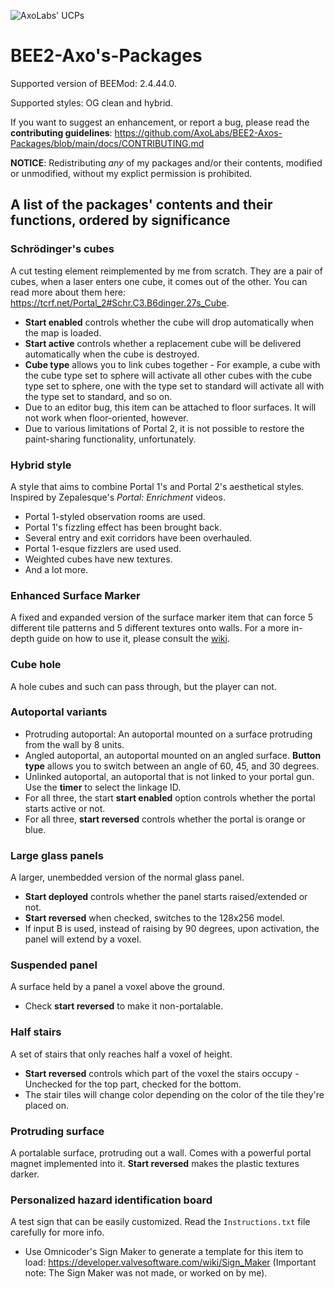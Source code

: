 ![AxoLabs' UCPs](https://user-images.githubusercontent.com/125143965/220545356-dc6fc292-efe7-4334-b8f5-97226796dd05.png)
# BEE2-Axo's-Packages
Supported version of BEEMod: 2.4.44.0.

Supported styles: OG clean and hybrid.

If you want to suggest an enhancement, or report a bug, please read the **contributing guidelines**: https://github.com/AxoLabs/BEE2-Axos-Packages/blob/main/docs/CONTRIBUTING.md

**NOTICE**: Redistributing *any* of my packages and/or their contents, modified or unmodified, without my explict permission is prohibited.

## A list of the packages' contents and their functions, ordered by significance
### Schrödinger's cubes
A cut testing element reimplemented by me from scratch. They are a pair of cubes, when a laser enters one cube, it comes out of the other. You can read more about them here: https://tcrf.net/Portal_2#Schr.C3.B6dinger.27s_Cube.
- **Start enabled** controls whether the cube will drop automatically when the map is loaded.
- **Start active** controls whether a replacement cube will be delivered automatically when the cube is destroyed.
- **Cube type** allows you to link cubes together - For example, a cube with the cube type set to sphere will activate all other cubes with the cube type set to sphere, one with the type set to standard will activate all with the type set to standard, and so on.
- Due to an editor bug, this item can be attached to floor surfaces. It will not work when floor-oriented, however.
- Due to various limitations of Portal 2, it is not possible to restore the paint-sharing functionality, unfortunately.
### Hybrid style
A style that aims to combine Portal 1's and Portal 2's aesthetical styles. Inspired by Zepalesque's *Portal: Enrichment* videos.
- Portal 1-styled observation rooms are used.
- Portal 1's fizzling effect has been brought back.
- Several entry and exit corridors have been overhauled.
- Portal 1-esque fizzlers are used used.
- Weighted cubes have new textures.
- And a lot more.
### Enhanced Surface Marker
A fixed and expanded version of the surface marker item that can force 5 different tile patterns and 5 different textures onto walls. For a more in-depth guide on how to use it, please consult the [wiki](https://github.com/AxoLabs/BEE2-Axos-Packages/wiki/Enhanced-surface-markers).
### Cube hole
A hole cubes and such can pass through, but the player can not.
### Autoportal variants
- Protruding autoportal: An autoportal mounted on a surface protruding from the wall by 8 units.
- Angled autoportal, an autoportal mounted on an angled surface. **Button type** allows you to switch between an angle of 60, 45, and 30 degrees.
- Unlinked autoportal, an autoportal that is not linked to your portal gun. Use the **timer** to select the linkage ID.
- For all three, the start **start enabled** option controls whether the portal starts active or not.
- For all three, **start reversed** controls whether the portal is orange or blue.
### Large glass panels
A larger, unembedded version of the normal glass panel.
- **Start deployed** controls whether the panel starts raised/extended or not.
- **Start reversed** when checked, switches to the 128x256 model.
- If input B is used, instead of raising by 90 degrees, upon activation, the panel will extend by a voxel.
### Suspended panel
A surface held by a panel a voxel above the ground.
- Check **start reversed** to make it non-portalable.
### Half stairs
A set of stairs that only reaches half a voxel of height.
- **Start reversed** controls which part of the voxel the stairs occupy - Unchecked for the top part, checked for the bottom.
- The stair tiles will change color depending on the color of the tile they're placed on.
### Protruding surface
A portalable surface, protruding out a wall. Comes with a powerful portal magnet implemented into it. **Start reversed** makes the plastic textures darker.
### Personalized hazard identification board
A test sign that can be easily customized. Read the `Instructions.txt` file carefully for more info.
- Use Omnicoder's Sign Maker to generate a template for this item to load: https://developer.valvesoftware.com/wiki/Sign_Maker (Important note: The Sign Maker was not made, or worked on by me).
